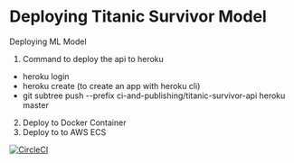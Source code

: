 # Deploying Titanic Survivor Model 
Deploying ML Model
1. Command to deploy the api to heroku
 - heroku login
 - heroku create  (to create an app with heroku cli)
 - git subtree push --prefix ci-and-publishing/titanic-survivor-api heroku master
 2. Deploy to Docker Container
 3. Deploy to to AWS ECS


 [![CircleCI](https://dl.circleci.com/status-badge/img/gh/mcamara-aneo/ml-model-deployment/tree/main.svg?style=shield)](https://dl.circleci.com/status-badge/redirect/gh/mcamara-aneo/ml-model-deployment/tree/main)